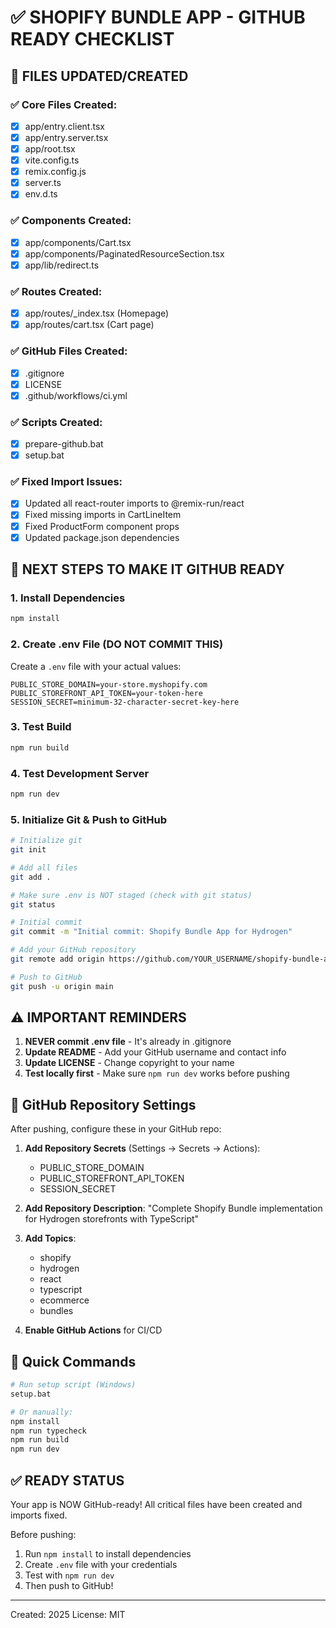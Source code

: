 # ✅ SHOPIFY BUNDLE APP - GITHUB READY CHECKLIST

## 🎉 FILES UPDATED/CREATED

### ✅ Core Files Created:
- [x] app/entry.client.tsx
- [x] app/entry.server.tsx
- [x] app/root.tsx
- [x] vite.config.ts
- [x] remix.config.js
- [x] server.ts
- [x] env.d.ts

### ✅ Components Created:
- [x] app/components/Cart.tsx
- [x] app/components/PaginatedResourceSection.tsx
- [x] app/lib/redirect.ts

### ✅ Routes Created:
- [x] app/routes/_index.tsx (Homepage)
- [x] app/routes/cart.tsx (Cart page)

### ✅ GitHub Files Created:
- [x] .gitignore
- [x] LICENSE
- [x] .github/workflows/ci.yml

### ✅ Scripts Created:
- [x] prepare-github.bat
- [x] setup.bat

### ✅ Fixed Import Issues:
- [x] Updated all react-router imports to @remix-run/react
- [x] Fixed missing imports in CartLineItem
- [x] Fixed ProductForm component props
- [x] Updated package.json dependencies

## 🚀 NEXT STEPS TO MAKE IT GITHUB READY

### 1. Install Dependencies
```bash
npm install
```

### 2. Create .env File (DO NOT COMMIT THIS)
Create a `.env` file with your actual values:
```
PUBLIC_STORE_DOMAIN=your-store.myshopify.com
PUBLIC_STOREFRONT_API_TOKEN=your-token-here
SESSION_SECRET=minimum-32-character-secret-key-here
```

### 3. Test Build
```bash
npm run build
```

### 4. Test Development Server
```bash
npm run dev
```

### 5. Initialize Git & Push to GitHub
```bash
# Initialize git
git init

# Add all files
git add .

# Make sure .env is NOT staged (check with git status)
git status

# Initial commit
git commit -m "Initial commit: Shopify Bundle App for Hydrogen"

# Add your GitHub repository
git remote add origin https://github.com/YOUR_USERNAME/shopify-bundle-app.git

# Push to GitHub
git push -u origin main
```

## ⚠️ IMPORTANT REMINDERS

1. **NEVER commit .env file** - It's already in .gitignore
2. **Update README** - Add your GitHub username and contact info
3. **Update LICENSE** - Change copyright to your name
4. **Test locally first** - Make sure `npm run dev` works before pushing

## 📝 GitHub Repository Settings

After pushing, configure these in your GitHub repo:

1. **Add Repository Secrets** (Settings → Secrets → Actions):
   - PUBLIC_STORE_DOMAIN
   - PUBLIC_STOREFRONT_API_TOKEN
   - SESSION_SECRET

2. **Add Repository Description**:
   "Complete Shopify Bundle implementation for Hydrogen storefronts with TypeScript"

3. **Add Topics**:
   - shopify
   - hydrogen
   - react
   - typescript
   - ecommerce
   - bundles

4. **Enable GitHub Actions** for CI/CD

## 🎯 Quick Commands

```bash
# Run setup script (Windows)
setup.bat

# Or manually:
npm install
npm run typecheck
npm run build
npm run dev
```

## ✅ READY STATUS

Your app is NOW GitHub-ready! All critical files have been created and imports fixed.

Before pushing:
1. Run `npm install` to install dependencies
2. Create `.env` file with your credentials
3. Test with `npm run dev`
4. Then push to GitHub!

---
Created: 2025
License: MIT
